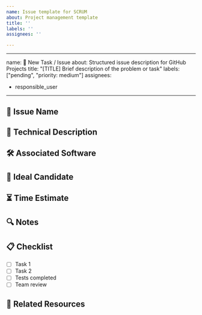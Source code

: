 ```yaml
---
name: Issue template for SCRUM
about: Project management template
title: ''
labels: ''
assignees: ''

---
```


---
name: 🚀 New Task / Issue
about: Structured issue description for GitHub Projects
title: "[TITLE] Brief description of the problem or task"
labels: ["pending", "priority: medium"]
assignees: 
  - responsible_user
---

## 📌 Issue Name
<!-- Brief title describing the problem or task -->

## 📖 Technical Description
<!-- Detailed explanation of the problem, expected implementation, or technical context -->

## 🛠 Associated Software
<!-- Indicate if the issue is related to a specific module, framework, or tool -->

## 🎯 Ideal Candidate
<!-- Profile of the developer or team best suited to handle this issue -->

## ⏳ Time Estimate
<!-- Estimated time in hours/days/weeks to complete the task -->

## 🔍 Notes
<!-- Additional comments, blockers, dependencies, risks, or important notes -->

## 📋 Checklist
- [ ] Task 1
- [ ] Task 2
- [ ] Tests completed
- [ ] Team review

## 📎 Related Resources
<!-- Links
